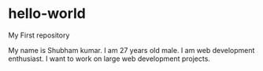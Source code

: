 # hello-world
My First repository

My name is Shubham kumar. I am 27 years old male. I am web development enthusiast. I want to work on large web development projects.
